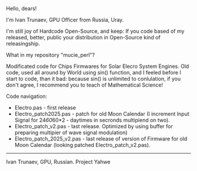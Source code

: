 Hello, dears!

I'm Ivan Trunaev, GPU Officer from Russia, Uray.

I'm still joy of Hardcode Open-Source, and keep: If you code based of my released, better, public your distribution in Open-Source kind of releasingship.

What in my repository "mucie_perl"?

Modificated code for Chips Firmwares for Solar Elecro System Engines. 
Old code, used all around by World using sin() function, and I feeled before I start to code, than it bad: because sin() is unlimited to conlulation, if you don't agree, I recommend you to teach of Mathematical Science!
 
Code navigation:

* Electro.pas - first release
* Electro_patch2025.pas - patch for old Moon Calendar (I increment Input Signal for 24*60*60*2 - daytimes in secronds multipiend on two).
* Electro_patch_v2.pas - last release. Optimized by using buffer for preparing multipier of wave signal modulation)
* Electro_patch_2025_v2.pas - last release of version of Firmware for old Moon Calendar (looking patched Electro_patch_v2.pas).


---
Ivan Trunaev, GPU, Russian. Project Yahwe
